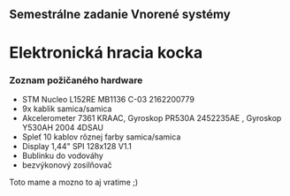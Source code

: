 ## Semestrálne zadanie Vnorené systémy ##

# Elektronická hracia kocka #

### Zoznam požičaného hardware ###

* STM Nucleo L152RE MB1136 C-03 2162200779
* 9x kablik samica/samica
* Akcelerometer 7361 KRAAC, Gyroskop PR530A 2452235AE , Gyroskop Y530AH 2004 4DSAU
* Spleť 10 kablov rôznej farby samica/samica
* Display 1,44" SPI 128x128 V1.1 
* Bublinku do vodováhy
* bezvýkonový zosilňovač

Toto mame a mozno to aj vratime ;)
